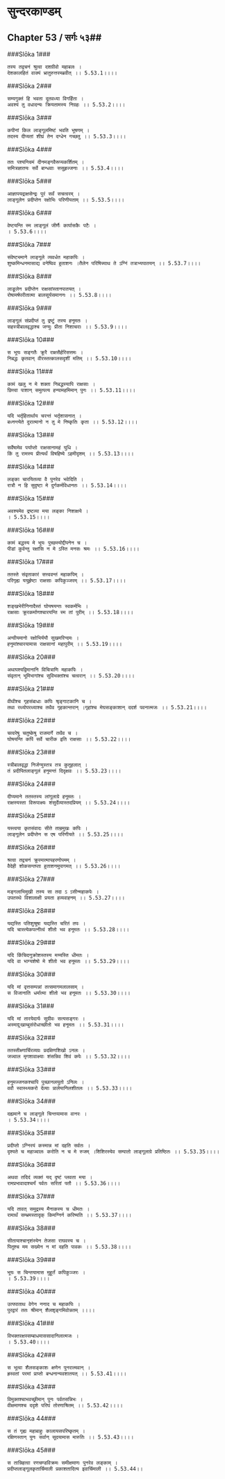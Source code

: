 सुन्दरकाण्डम्
===============================


## Chapter 53  / सर्गः ५३##


###Slōka 1###


    तस्य तद्वचनं श्रुत्वा दशग्रीवो महाबलः ।
    देशकालहितं वाक्यं भ्रातुरुत्तरमब्रवीत् ।। 5.53.1।।।।


###Slōka 2###


    सम्यगुक्तं हि भवता दूतवध्या विगर्हिता ।
    अवश्यं तु वधादन्यः क्रियतामस्य निग्रहः ।। 5.53.2।।।।


###Slōka 3###


    कपीनां किल लाङ्गूलमिष्टं भवति भूषणम् ।
    तदस्य दीप्यतां शीघ्रं तेन दग्धेन गच्छतु ।। 5.53.3।।।।


###Slōka 4###


    ततः पश्यन्त्विमं दीनमङ्गवैरूप्यकर्शितम् ।
    समित्रज्ञातयः सर्वे बान्धवाः ससुहृज्जनाः ।। 5.53.4।।।।


###Slōka 5###


    आज्ञापयद्राक्षसेन्द्रः पुरं सर्वं सचत्वरम् ।
    लाङ्गूलेन प्रदीप्तेन रक्षोभिः परिणीयताम् ।। 5.53.5।।।।


###Slōka 6###


    वेष्टयन्ति स्म लाङ्गूलं जीर्णैः कार्पासकैः पटैः ।
    । 5.53.6।।।।


###Slōka 7###


    संवेष्ट्यमाने लाङ्गूले व्यवर्धत महाकपिः ।
    शुष्कमिन्धनमासाद्य वनेष्विव हुताशनः ।तैलेन परिषिच्याथ ते ऽग्निं तत्राभ्यपातयन् ।। 5.53.7।।।।


###Slōka 8###


    लाङूलेन प्रदीप्तेन राक्षसांस्तानपातयत् ।
    रोषामर्षपरीतात्मा बालसूर्यसमाननः ।। 5.53.8।।।।


###Slōka 9###


    लाङ्गूलं संप्रदीप्तं तु द्रष्टुं तस्य हनूमतः ।
    सहस्त्रीबालवृद्धाश्च जग्मुः प्रीता निशाचराः ।। 5.53.9।।।।


###Slōka 10###


    स भूयः सङ्गतैः क्रूरै राक्षसैर्हरिसत्तमः ।
    निबद्धः कृतवान् वीरस्तत्कालसदृशीं मतिम् ।। 5.53.10।।।।


###Slōka 11###


    कामं खलु न मे शक्ता निबद्धस्यापि राक्षसाः ।
    छित्त्वा पाशान् समुत्पत्य हन्यामहमिमान् पुनः ।। 5.53.11।।।।


###Slōka 12###


    यदि भर्तृहितार्थाय चरन्तं भर्तृशासनात् ।
    बध्नन्त्येते दुरात्मानो न तु मे निष्कृतिः कृता ।। 5.53.12।।।।


###Slōka 13###


    सर्वेषामेव पर्याप्तो राक्षसानामहं युधि ।
    किं तु रामस्य प्रीत्यर्थं विषहिष्ये ऽहमीदृशम् ।। 5.53.13।।।।


###Slōka 14###


    लङ्का चारयितव्या वै पुनरेव भवेदिति ।
    रात्रौ न हि सुदृष्टा मे दुर्गकर्मविधानतः ।। 5.53.14।।।।


###Slōka 15###


    अवश्यमेव द्रष्टव्या मया लङ्का निशाक्षये ।
    । 5.53.15।।।।


###Slōka 16###


    कामं बद्धस्य मे भूयः पुच्छस्योद्दीपनेन च ।
    पीडां कुर्वन्तु रक्षांसि न मे ऽस्ति मनसः श्रमः ।। 5.53.16।।।।


###Slōka 17###


    ततस्ते संवृताकारं सत्त्ववन्तं महाकपिम् ।
    परिगृह्य ययुर्हृष्टा राक्षसाः कपिकुञ्जरम् ।। 5.53.17।।।।


###Slōka 18###


    शङ्खभेरीनिनादैस्तं घोयषयन्तः स्वकर्मभिः ।
    राक्षसाः क्रूरकर्माणश्चारयन्ति स्म तां पुरीम् ।। 5.53.18।।।।


###Slōka 19###


    अन्वीयमानो रक्षोभिर्ययौ सुखमरिन्दमः ।
    हनुमांश्चारयामास राक्षसानां महापुरीम् ।। 5.53.19।।।।


###Slōka 20###


    अथापश्यद्विमानानि विचित्राणि महाकपिः ।
    संवृतान् भूमिभागांश्च सुविभक्तांश्च चत्वरान् ।। 5.53.20।।।।


###Slōka 21###


    वीथीश्च गृहसंबाधाः कपिः श्रृङ्गाटकानि च ।
    तथा रथ्योपरथ्याश्च तथैव गृहकान्तरान् ।गृहांश्च मेघसङ्काशान् ददर्श पवनात्मजः ।। 5.53.21।।।।


###Slōka 22###


    चत्वरेषु चतुष्केषु राजमार्गे तथैव च ।
    घोषयन्ति कपिं सर्वे चारीक इति राक्षसाः ।। 5.53.22।।।।


###Slōka 23###


    स्त्रीबालवृद्धा निर्जग्मुस्तत्र तत्र कुतूहलात् ।
    तं प्रदीपितलाङ्गूलं हनुमन्तं दिदृक्षवः ।। 5.53.23।।।।


###Slōka 24###


    दीप्यमाने ततस्तस्य लांगूलाग्रे हनूमतः ।
    राक्षस्यस्ता विरूपाक्ष्यः शंसुर्देव्यास्तदप्रियम् ।। 5.53.24।।।।


###Slōka 25###


    यस्त्वया कृतसंवादः सीते ताम्रमुखः कपिः ।
    लाङ्गूलेन प्रदीप्तेन स एष परिणीयते ।। 5.53.25।।।।


###Slōka 26###


    श्रत्वा तद्वचनं क्रूरमात्मापहरणोपमम् ।
    वैदेही शोकसन्तप्ता हुताशनमुपागमत् ।। 5.53.26।।।।


###Slōka 27###


    मङ्गलाभिमुखी तस्य सा तदा ऽ ऽसीन्महाकपेः ।
    उपतस्थे विशालाक्षी प्रयता हव्यवाहनम् ।। 5.53.27।।।।


###Slōka 28###


    यद्यस्ति पतिशुश्रूषा यद्यस्ति चरितं तपः ।
    यदि चास्त्येकपत्नीत्वं शीतो भव हनूमतः ।। 5.53.28।।।।


###Slōka 29###


    यदि किंचिदनुक्रोशस्तस्य मय्यस्ति धीमतः ।
    यदि वा भाग्यशेषो मे शीतो भव हनूमतः ।। 5.53.29।।।।


###Slōka 30###


    यदि मां वृत्तसम्पन्नां तत्समागमलालसाम् ।
    स विजानाति धर्मात्मा शीतो भव हनूमतः ।। 5.53.30।।।।


###Slōka 31###


    यदि मां तारयेदार्यः सुग्रीवः सत्यसङ्गरः ।
    अस्माद्दुःखाम्बुसंरोधाच्छीतो भव हनूमतः ।। 5.53.31।।।।


###Slōka 32###


    ततस्तीक्ष्णार्चिरव्यग्रः प्रदक्षिणशिखो ऽनलः ।
    जज्वाल मृगशावाक्ष्याः शंसन्निव शिवं कपेः ।। 5.53.32।।।।


###Slōka 33###


    हनुमज्जनकश्चापि पुच्छानलयुतो ऽनिलः ।
    ववौ स्वास्थ्यकरो देव्याः प्रालेयानिलशीतलः ।। 5.53.33।।।।


###Slōka 34###


    दह्यमाने च लाङ्गूले चिन्तयामास वानरः ।
    । 5.53.34।।।।


###Slōka 35###


    प्रदीप्तो ऽग्निरयं कस्मान्न मां दहति सर्वतः ।
    दृश्यते च महाज्वालः करोति न च मे रुजम् ।शिशिरस्येव सम्पातो लाङ्गूलाग्रे प्रतिष्ठितः ।। 5.53.35।।।।


###Slōka 36###


    अथवा तदिदं व्यक्तं यद् दृष्टं प्लवता मया ।
    रामप्रभावादाश्चर्यं पर्वतः सरितां पतौ ।। 5.53.36।।।।


###Slōka 37###


    यदि तावत् समुद्रस्य मैनाकस्य च धीमतः ।
    रामार्थं सम्भ्रमस्तादृक् किमग्निर्न करिष्यति ।। 5.53.37।।।।


###Slōka 38###


    सीतायाश्चानृशंस्येन तेजसा राघवस्य च ।
    पितुश्च मम सख्येन न मां दहति पावकः ।। 5.53.38।।।।


###Slōka 39###


    भूयः स चिन्तयामास मुहूर्तं कपिकुञ्जरः ।
    । 5.53.39।।।।


###Slōka 40###


    उत्पपाताथ वेगेन ननाद च महाकपिः ।
    पुरद्वारं ततः श्रीमान् शैलशृङ्गमिवोन्नतम् ।।।।


###Slōka 41###


    विभक्तरक्षस्सम्बाधमाससादानिलात्मजः ।
    । 5.53.40।।।।


###Slōka 42###


    स भूत्वा शैलसङ्काशः क्षणेन पुनरात्मवान् ।
    ह्रस्वतां परमां प्राप्तो बन्धनान्यवशातयत् ।। 5.53.41।।।।


###Slōka 43###


    विमुक्तश्चाभवच्छ्रीमान् पुनः पर्वतसन्निभः ।
    वीक्षमाणश्च ददृशे परिघं तोरणाश्रितम् ।। 5.53.42।।।।


###Slōka 44###


    स तं गृह्य महाबाहुः कालायसपरिष्कृतम् ।
    रक्षिणस्तान् पुनः सर्वान् सूदयामास मारुतिः ।। 5.53.43।।।।


###Slōka 45###


    स तान्निहत्वा रणचण्डविक्रमः समीक्षमाणः पुनरेव लङ्काम् ।
    प्रदीप्तलाङ्गूलकृतार्चिमाली प्रकाशतादित्य इवार्चिमाली ।। 5.53.44।।


